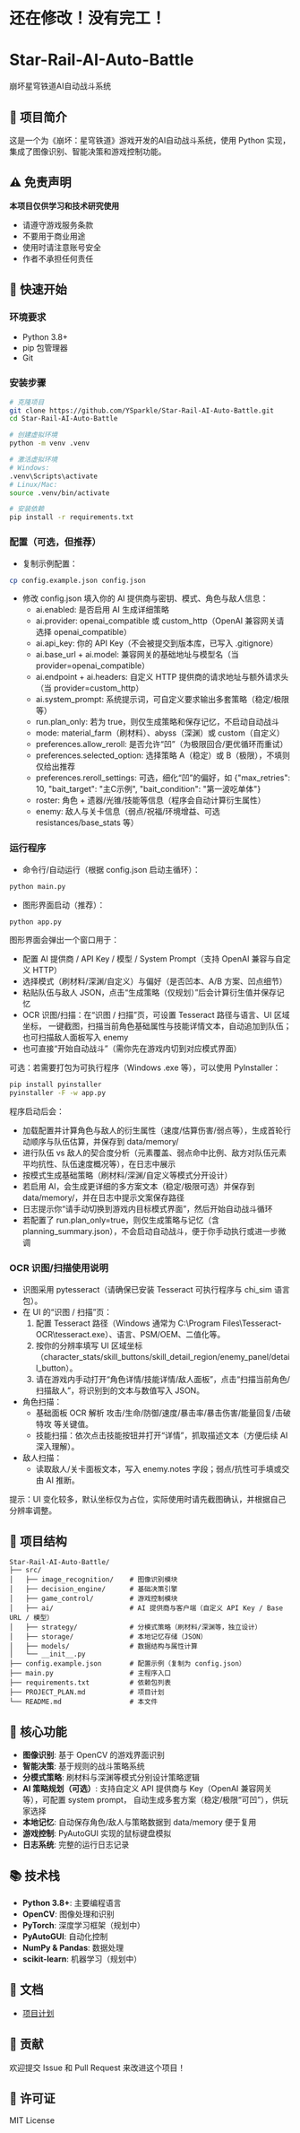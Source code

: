 # 还在修改！没有完工！

# Star-Rail-AI-Auto-Battle

崩坏星穹铁道AI自动战斗系统

## 📖 项目简介

这是一个为《崩坏：星穹铁道》游戏开发的AI自动战斗系统，使用 Python 实现，集成了图像识别、智能决策和游戏控制功能。

## ⚠️ 免责声明

**本项目仅供学习和技术研究使用**
- 请遵守游戏服务条款
- 不要用于商业用途  
- 使用时请注意账号安全
- 作者不承担任何责任

## 🚀 快速开始

### 环境要求
- Python 3.8+
- pip 包管理器
- Git

### 安装步骤

```bash
# 克隆项目
git clone https://github.com/YSparkle/Star-Rail-AI-Auto-Battle.git
cd Star-Rail-AI-Auto-Battle

# 创建虚拟环境
python -m venv .venv

# 激活虚拟环境
# Windows:
.venv\Scripts\activate
# Linux/Mac:
source .venv/bin/activate

# 安装依赖
pip install -r requirements.txt
```

### 配置（可选，但推荐）

- 复制示例配置：

```bash
cp config.example.json config.json
```

- 修改 config.json 填入你的 AI 提供商与密钥、模式、角色与敌人信息：
  - ai.enabled: 是否启用 AI 生成详细策略
  - ai.provider: openai_compatible 或 custom_http（OpenAI 兼容网关请选择 openai_compatible）
  - ai.api_key: 你的 API Key（不会被提交到版本库，已写入 .gitignore）
  - ai.base_url + ai.model: 兼容网关的基础地址与模型名（当 provider=openai_compatible）
  - ai.endpoint + ai.headers: 自定义 HTTP 提供商的请求地址与额外请求头（当 provider=custom_http）
  - ai.system_prompt: 系统提示词，可自定义要求输出多套策略（稳定/极限等）
  - run.plan_only: 若为 true，则仅生成策略和保存记忆，不启动自动战斗
  - mode: material_farm（刷材料）、abyss（深渊）或 custom（自定义）
  - preferences.allow_reroll: 是否允许“凹”（为极限回合/更优循环而重试）
  - preferences.selected_option: 选择策略 A（稳定）或 B（极限），不填则仅给出推荐
  - preferences.reroll_settings: 可选，细化“凹”的偏好，如 {"max_retries": 10, "bait_target": "主C示例", "bait_condition": "第一波吃单体"}
  - roster: 角色 + 遗器/光锥/技能等信息（程序会自动计算衍生属性）
  - enemy: 敌人与关卡信息（弱点/祝福/环境增益、可选 resistances/base_stats 等）

### 运行程序

- 命令行/自动运行（根据 config.json 启动主循环）：

```bash
python main.py
```

- 图形界面启动（推荐）：

```bash
python app.py
```

图形界面会弹出一个窗口用于：
- 配置 AI 提供商 / API Key / 模型 / System Prompt（支持 OpenAI 兼容与自定义 HTTP）
- 选择模式（刷材料/深渊/自定义）与偏好（是否凹本、A/B 方案、凹点细节）
- 粘贴队伍与敌人 JSON，点击“生成策略（仅规划）”后会计算衍生值并保存记忆
- OCR 识图/扫描：在“识图 / 扫描”页，可设置 Tesseract 路径与语言、UI 区域坐标，
  一键截图，扫描当前角色基础属性与技能详情文本，自动追加到队伍；也可扫描敌人面板写入 enemy
- 也可直接“开始自动战斗”（需你先在游戏内切到对应模式界面）

可选：若需要打包为可执行程序（Windows .exe 等），可以使用 PyInstaller：

```bash
pip install pyinstaller
pyinstaller -F -w app.py
```

程序启动后会：
- 加载配置并计算角色与敌人的衍生属性（速度/估算伤害/弱点等），生成首轮行动顺序与队伍估算，并保存到 data/memory/
- 进行队伍 vs 敌人的契合度分析（元素覆盖、弱点命中比例、敌方对队伍元素平均抗性、队伍速度概况等），在日志中展示
- 按模式生成基础策略（刷材料/深渊/自定义等模式分开设计）
- 若启用 AI，会生成更详细的多方案文本（稳定/极限可选）并保存到 data/memory/，并在日志中提示文案保存路径
- 日志提示你“请手动切换到游戏内目标模式界面”，然后开始自动战斗循环
- 若配置了 run.plan_only=true，则仅生成策略与记忆（含 planning_summary.json），不会启动自动战斗，便于你手动执行或进一步微调

### OCR 识图/扫描使用说明

- 识图采用 pytesseract（请确保已安装 Tesseract 可执行程序与 chi_sim 语言包）。
- 在 UI 的“识图 / 扫描”页：
  1) 配置 Tesseract 路径（Windows 通常为 C:\\Program Files\\Tesseract-OCR\\tesseract.exe）、语言、PSM/OEM、二值化等。
  2) 按你的分辨率填写 UI 区域坐标（character_stats/skill_buttons/skill_detail_region/enemy_panel/detail_button）。
  3) 请在游戏内手动打开“角色详情/技能详情/敌人面板”，点击“扫描当前角色/扫描敌人”，将识别到的文本与数值写入 JSON。
- 角色扫描：
  - 基础面板 OCR 解析 攻击/生命/防御/速度/暴击率/暴击伤害/能量回复/击破特攻 等关键值。
  - 技能扫描：依次点击技能按钮并打开“详情”，抓取描述文本（方便后续 AI 深入理解）。
- 敌人扫描：
  - 读取敌人/关卡面板文本，写入 enemy.notes 字段；弱点/抗性可手填或交由 AI 推断。

提示：UI 变化较多，默认坐标仅为占位，实际使用时请先截图确认，并根据自己分辨率调整。

## 📁 项目结构

```
Star-Rail-AI-Auto-Battle/
├── src/
│   ├── image_recognition/    # 图像识别模块
│   ├── decision_engine/      # 基础决策引擎
│   ├── game_control/         # 游戏控制模块
│   ├── ai/                   # AI 提供商与客户端（自定义 API Key / Base URL / 模型）
│   ├── strategy/             # 分模式策略（刷材料/深渊等，独立设计）
│   ├── storage/              # 本地记忆存储（JSON）
│   ├── models/               # 数据结构与属性计算
│   └── __init__.py
├── config.example.json       # 配置示例（复制为 config.json）
├── main.py                   # 主程序入口
├── requirements.txt          # 依赖包列表
├── PROJECT_PLAN.md           # 项目计划
└── README.md                 # 本文件
```

## 🔧 核心功能

- **图像识别**: 基于 OpenCV 的游戏界面识别
- **智能决策**: 基于规则的战斗策略系统
- **分模式策略**: 刷材料与深渊等模式分别设计策略逻辑
- **AI 策略规划（可选）**: 支持自定义 API 提供商与 Key（OpenAI 兼容网关等），可配置 system prompt，
  自动生成多套方案（稳定/极限“可凹”），供玩家选择
- **本地记忆**: 自动保存角色/敌人与策略数据到 data/memory 便于复用
- **游戏控制**: PyAutoGUI 实现的鼠标键盘模拟
- **日志系统**: 完整的运行日志记录

## 📚 技术栈

- **Python 3.8+**: 主要编程语言
- **OpenCV**: 图像处理和识别
- **PyTorch**: 深度学习框架（规划中）
- **PyAutoGUI**: 自动化控制
- **NumPy & Pandas**: 数据处理
- **scikit-learn**: 机器学习（规划中）

## 📖 文档

- [项目计划](PROJECT_PLAN.md)

## 🤝 贡献

欢迎提交 Issue 和 Pull Request 来改进这个项目！

## 📄 许可证

MIT License

